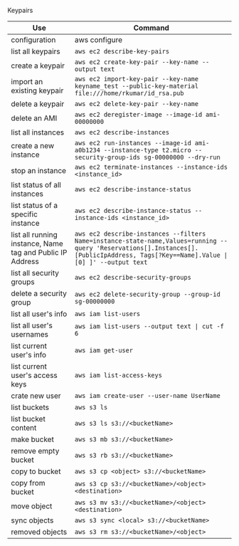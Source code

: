 Keypairs

| Use                                                       | Command                                                                                                                                                                             |
| --------------------------------------------------------- | ----------------------------------------------------------------------------------------------------------------------------------------------------------------------------------- |
| configuration                                             | aws configure                                                                                                                                                                       |
| list all keypairs                                         | `aws ec2 describe-key-pairs`                                                                                                                                                        |
| create a keypair                                          | `aws ec2 create-key-pair --key-name --output text`                                                                                                                                  |
| import an existing keypair                                | `aws ec2 import-key-pair --key-name keyname_test --public-key-material file:///home/rkumar/id_rsa.pub`                                                                              |
| delete a keypair                                          | `aws ec2 delete-key-pair --key-name`                                                                                                                                                |
| delete an AMI                                             | `aws ec2 deregister-image --image-id ami-00000000`                                                                                                                                  |
| list all instances                                        | `aws ec2 describe-instances`                                                                                                                                                        |
| create a new instance                                     | `aws ec2 run-instances --image-id ami-a0b1234 --instance-type t2.micro --security-group-ids sg-00000000 --dry-run`<br>                                                              |
| stop an instance                                          | `aws ec2 terminate-instances --instance-ids <instance_id>`                                                                                                                          |
| list status of all instances                              | `aws ec2 describe-instance-status`                                                                                                                                                  |
| list status of a specific instance                        | `aws ec2 describe-instance-status --instance-ids <instance_id>`                                                                                                                     |
| list all running instance, Name tag and Public IP Address | `aws ec2 describe-instances --filters Name=instance-state-name,Values=running --query 'Reservations[].Instances[].[PublicIpAddress, Tags[?Key==Name].Value \| [0] ]' --output text` |
| list all security groups                                  | `aws ec2 describe-security-groups`                                                                                                                                                  |
| delete a security group                                   | `aws ec2 delete-security-group --group-id sg-00000000`                                                                                                                              |
| list all user's info                                      | `aws iam list-users`                                                                                                                                                                |
| list all user's usernames                                 | `aws iam list-users --output text \| cut -f 6`                                                                                                                                      |
| list current user's info                                  | `aws iam get-user`                                                                                                                                                                  |
| list current user's access keys                           | `aws iam list-access-keys`                                                                                                                                                          |
| crate new user                                            | `aws iam create-user --user-name UserName`                                                                                                                                          |
| list buckets                                              | `aws s3 ls`                                                                                                                                                                         |
| list bucket content                                       | `aws s3 ls s3://<bucketName>`                                                                                                                                                       |
| make bucket                                               | `aws s3 mb s3://<bucketName>`                                                                                                                                                       |
| remove empty bucket                                       | `aws s3 rb s3://<bucketName>`                                                                                                                                                       |
| copy to bucket                                            | `aws s3 cp <object> s3://<bucketName>`                                                                                                                                              |
| copy from bucket                                          | `aws s3 cp s3://<bucketName>/<object> <destination>`                                                                                                                                |
| move object                                               | `aws s3 mv s3://<bucketName>/<object> <destination>`                                                                                                                                |
| sync objects                                              | `aws s3 sync <local> s3://<bucketName>`                                                                                                                                             |
| removed objects                                           | `aws s3 rm s3://<bucketName>/<object>`                                                                                                                                              |
